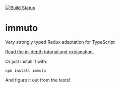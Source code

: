 [![Build Status](https://travis-ci.org/danielearwicker/immuto.svg?branch=master)](https://travis-ci.org/danielearwicker/immuto)

# immuto
Very strongly typed Redux adaptation for TypeScript

[Read the in-depth tutorial and explanation.](http://danielearwicker.github.io/Immuto_Strongly_Typed_Redux_Composition.html)

Or just install it with:

    npm install immuto

And figure it out from the tests!